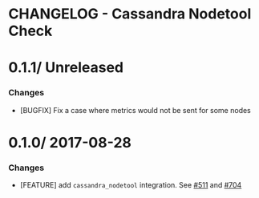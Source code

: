 # CHANGELOG - Cassandra Nodetool Check

0.1.1/ Unreleased
==================

### Changes

* [BUGFIX] Fix a case where metrics would not be sent for some nodes

0.1.0/ 2017-08-28
==================

### Changes

* [FEATURE] add `cassandra_nodetool` integration. See [#511][] and [#704][]

<!--- The following link definition list is generated by PimpMyChangelog --->
[#511]: https://github.com/DataDog/integrations-core/issues/511
[#704]: https://github.com/DataDog/integrations-core/issues/704
